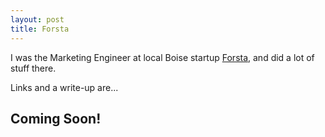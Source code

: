 ```yaml
---
layout: post
title: Forsta
---
```


I was the Marketing Engineer at local Boise startup [Forsta](https://www.forsta.io), and did a lot of stuff there.

Links and a write-up are...

## Coming Soon!
